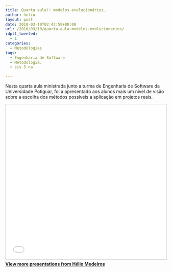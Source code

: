 ```yaml
---
title: Quarta aula!! modelos evolucionários…
author: helio
layout: post
date: 2010-03-10T02:42:59+00:00
url: /2010/03/10/quarta-aula-modelos-evolucionarios/
idptt_tweeted:
  - 1
categories:
  - Metodologias
tags:
  - Engenharia de Software
  - Metodologia.
  - sis 5 na

---
```

Nesta quarta aula ministrada junto a turma de Engenharia de Software da Universidade Potiguar, foi a apresentado aos alunos mais um nível de visão sobre a escolha dos métodos possíveis a aplicação em projetos reais.

<div style="margin-bottom: 20px;">
<iframe src="//www.slideshare.net/slideshow/embed_code/key/3381986"
        width="595"
        height="485"
        frameborder="0"
        marginwidth="0"
        marginheight="0"
        scrolling="no"
        style="border:1px solid #CCC; border-width:1px; margin-bottom:5px; max-width: 100%;"
        allowfullscreen>
</iframe>
<div style="margin-bottom:5px">
    <strong><a href="//www.slideshare.net/heliomedeiros" target="_blank">View more presentations from Hélio Medeiros</a></strong>
</div>
</div>